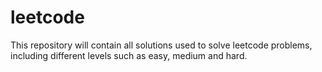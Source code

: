 # leetcode
This repository will contain all solutions used to solve leetcode problems, including different levels such as easy, medium and hard.

